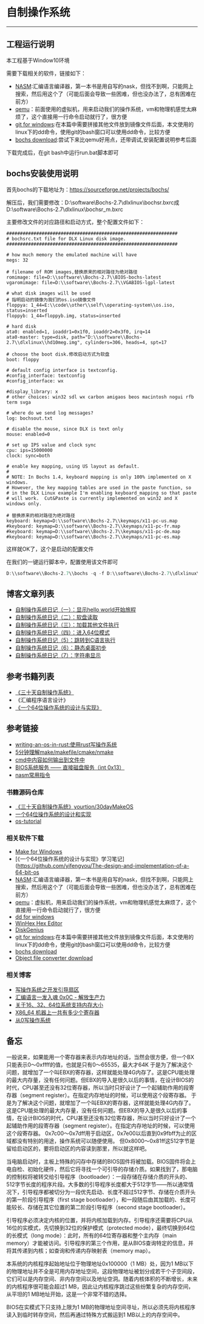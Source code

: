 # 自制操作系统
***

## 工程运行说明
本工程基于Window10环境

需要下载相关的软件，链接如下：

- [NASM](https://www.nasm.us/):汇编语言编译器，第一本书是用自写的nask，但找不到啊，只能网上搜索，然后用这个了（可能后面会导致一些困难，但也没办法了，总有困难在前方）
- [qemu](https://qemu.weilnetz.de/w64/)：前面使用的虚拟机，用来启动我们的操作系统，vm和物理机感觉太麻烦了，这个直接用一行命令启动就行了，很方便
- [git for windows](https://gitforwindows.org/):在本篇中需要拼接其他文件放到镜像文件后面，本文使用的linux下的dd命令，使用git的bash窗口可以使用dd命令，比较方便
- [bochs download](https://sourceforge.net/projects/bochs/):尝试下来比qemu好用点，还带调试,安装配置说明参考后面

下载完成后，在git bash中运行run.bat脚本即可

## bochs安装使用说明
首先bochs的下载地址为：https://sourceforge.net/projects/bochs/

解压后，我们需要修改：D:\software\Bochs-2.7\dlxlinux\bochsr.bxrc成D:\software\Bochs-2.7\dlxlinux\bochsr_m.bxrc

主要修改文件的对应路径和启动方式，整个配置文件如下：

```text
###############################################################
# bochsrc.txt file for DLX Linux disk image.
###############################################################

# how much memory the emulated machine will have
megs: 32

# filename of ROM images,替换原来的相对路径为绝对路径
romimage: file=D:\\software\\Bochs-2.7\\BIOS-bochs-latest
vgaromimage: file=D:\\software\\Bochs-2.7\\VGABIOS-lgpl-latest

# what disk images will be used 
# 指明启动的镜像为我们的os.iso镜像文件
floppya: 1_44=E:\\code\\other\\self\\operating-system\\os.iso, status=inserted
floppyb: 1_44=floppyb.img, status=inserted

# hard disk
ata0: enabled=1, ioaddr1=0x1f0, ioaddr2=0x3f0, irq=14
ata0-master: type=disk, path="D:\\software\\Bochs-2.7\\dlxlinux\\hd10meg.img", cylinders=306, heads=4, spt=17

# choose the boot disk.修改启动方式为软盘
boot: floppy

# default config interface is textconfig.
#config_interface: textconfig
#config_interface: wx

#display_library: x
# other choices: win32 sdl wx carbon amigaos beos macintosh nogui rfb term svga

# where do we send log messages?
log: bochsout.txt

# disable the mouse, since DLX is text only
mouse: enabled=0

# set up IPS value and clock sync
cpu: ips=15000000
clock: sync=both

# enable key mapping, using US layout as default.
#
# NOTE: In Bochs 1.4, keyboard mapping is only 100% implemented on X windows.
# However, the key mapping tables are used in the paste function, so 
# in the DLX Linux example I'm enabling keyboard_mapping so that paste 
# will work.  Cut&Paste is currently implemented on win32 and X windows only.

# 替换原来的相对路径为绝对路径
keyboard: keymap=D:\\software\\Bochs-2.7\\keymaps/x11-pc-us.map
#keyboard: keymap=D:\\software\\Bochs-2.7\\keymaps/x11-pc-fr.map
#keyboard: keymap=D:\\software\\Bochs-2.7\\keymaps/x11-pc-de.map
#keyboard: keymap=D:\\software\\Bochs-2.7\\keymaps/x11-pc-es.map
```

这样就OK了，这个是启动的配置文件

在我们的一键运行脚本中，配置使用该文件即可

```powershell
D:\\software\\Bochs-2.7\\bochs -q -f D:\\software\\Bochs-2.7\\dlxlinux\\bochsrc_m.bxrc
```

## 博客文章列表
- [自制操作系统日记（一）：显示hello world开始旅程](https://juejin.cn/post/7148604415652397070)
- [自制操作系统日记（二）：软盘读取](https://juejin.cn/post/7153429890220916767)
- [自制操作系统日记（三）：加载其他文件执行](https://juejin.cn/post/7154194485444870152/)
- [自制操作系统日记（四）：进入64位模式](https://juejin.cn/post/7164983773233152008)
- [自制操作系统日记（5）：跳转到C语言执行](https://juejin.cn/post/7166020982421848077)
- [自制操作系统日记（6）：静态桌面初步 ](https://juejin.cn/post/7166386608550182943)
- [自制操作系统日记（7）：字符串显示](https://juejin.cn/post/7166456684972834847/)

## 参考书籍列表
- [《三十天自制操作系统》](https://github.com/yourtion/30dayMakeOS)
- 《汇编程序语言设计》
- [《一个64位操作系统的设计与实现》](https://github.com/yifengyou/The-design-and-implementation-of-a-64-bit-os)

## 参考链接
- [writing-an-os-in-rust:使用rust写操作系统](https://github.com/rustcc/writing-an-os-in-rust)
- [5分钟理解make/makefile/cmake/nmake](https://zhuanlan.zhihu.com/p/111110992)
- [cmd中内容如何输出到文件中](https://blog.csdn.net/pltang/article/details/79765256)
- [BIOS系统服务 —— 直接磁盘服务（int 0x13）](https://blog.csdn.net/cherisegege/article/details/79835737)
- [nasm常用指令](http://www.daileinote.com/computer/assembly/06)

### 书籍源码仓库
- [《三十天自制操作系统》yourtion/30dayMakeOS](https://github.com/yourtion/30dayMakeOS)
- [一个64位操作系统的设计和实现](https://github.com/yifengyou/The-design-and-implementation-of-a-64-bit-os)
- [os-tutorial](https://github.com/cfenollosa/os-tutorial)

### 相关软件下载
- [Make for Windows](https://gnuwin32.sourceforge.net/packages/make.htm)
- [《一个64位操作系统的设计与实现》学习笔记](https://github.com/yifengyou/The-design-and-implementation-of-a-64-bit-os
- [NASM](https://www.nasm.us/):汇编语言编译器，第一本书是用自写的nask，但找不到啊，只能网上搜索，然后用这个了（可能后面会导致一些困难，但也没办法了，总有困难在前方）
- [qemu](https://qemu.weilnetz.de/w64/)：虚拟机，用来启动我们的操作系统，vm和物理机感觉太麻烦了，这个直接用一行命令启动就行了，很方便
- [dd for windows](http://www.chrysocome.net/dd)
- [WinHex Hex Editor](http://www.winhex.com/winhex/hex-editor.html)
- [DiskGenius](https://www.diskgenius.cn/download.php)
- [git for windows](https://gitforwindows.org/):在本篇中需要拼接其他文件放到镜像文件后面，本文使用的linux下的dd命令，使用git的bash窗口可以使用dd命令，比较方便
- [bochs download](https://sourceforge.net/projects/bochs/)
- [Object file converter download](https://www.agner.org/optimize/#objconv)

### 相关博客
- [写操作系统之开发引导扇区](https://www.cnblogs.com/chuganghong/p/15412601.html)
- [汇编语言一发入魂 0x0C - 解放生产力](https://kviccn.github.io/posts/2020/05/%E6%B1%87%E7%BC%96%E8%AF%AD%E8%A8%80%E4%B8%80%E5%8F%91%E5%85%A5%E9%AD%82-0x0c-%E8%A7%A3%E6%94%BE%E7%94%9F%E4%BA%A7%E5%8A%9B/)
- [关于16、32、64位系统支持内存大小](https://blog.csdn.net/lolloli/article/details/121652854)
- [X86_64 机器上一共有多少个寄存器](https://www.owalle.com/2021/12/26/all-registers-x86-64/)
- [从0写操作系统](https://blog.csdn.net/jiaruitao777/category_9531991.html)

## 备忘
一般说来，如果能用一个寄存器来表示内存地址的话，当然会很方便，但一个BX只能表示0～0xffff的值，也就是只有0～65535，最大才64K
于是为了解决这个问题，就增加了一个叫EBX的寄存器，这样就能处理4G内存了。这是CPU能处理的最大内存量，没有任何问题。但EBX的导入是很久以后的事情，在设计BIOS的时代，CPU甚至还没有32位寄存器，所以当时只好设计了一个起辅助作用的段寄存器（segment register）。在指定内存地址的时候，可以使用这个段寄存器。
于是为了解决这个问题，就增加了一个叫EBX的寄存器，这样就能处理4G内存了。这是CPU能处理的最大内存量，没有任何问题。但EBX的导入是很久以后的事情，在设计BIOS的时代，CPU甚至还没有32位寄存器，所以当时只好设计了一个起辅助作用的段寄存器（segment register）。在指定内存地址的时候，可以使用这个段寄存器。
0x7c00～0x7dff用于启动区，0x7e00以后直到0x9fbff为止的区域都没有特别的用途，操作系统可以随便使用。
但0x8000～0x81ff这512字节是留给启动区的，要将启动区的内容读到那里，所以就这样吧。

当电脑启动时，主板上特殊的闪存中存储的BIOS固件将被加载。BIOS固件将会上电自检、初始化硬件，然后它将寻找一个可引导的存储介质。如果找到了，那电脑的控制权将被转交给引导程序（bootloader）：一段存储在存储介质的开头的、512字节长度的程序片段。大多数的引导程序长度都大于512字节——所以通常情况下，引导程序都被切分为一段优先启动、长度不超过512字节、存储在介质开头的第一阶段引导程序（first stage bootloader），和一段随后由其加载的、长度可能较长、存储在其它位置的第二阶段引导程序（second stage bootloader）。

引导程序必须决定内核的位置，并将内核加载到内存。引导程序还需要将CPU从16位的实模式，先切换到32位的保护模式（protected mode），最终切换到64位的长模式（long mode）：此时，所有的64位寄存器和整个主内存（main memory）才能被访问。引导程序的第三个作用，是从BIOS查询特定的信息，并将其传递到内核；如查询和传递内存映射表（memory map）。

本系统的内核程序起始地址位于物理地址0x100000（1 MB）处，因为1 MB以下的物理地址并不全是可用内存地址空间，这段物理地址被划分成若干个子空间段，它们可以是内存空间、非内存空间以及地址空洞。随着内核体积的不断增长，未来的内核程序很可能会超过1 MB，因此让内核程序跳过这些纷繁复杂的内存空间，从平坦的1 MB地址开始，这是一个非常不错的选择。

BIOS在实模式下只支持上限为1 MB的物理地址空间寻址，所以必须先将内核程序读入到临时转存空间，然后再通过特殊方式搬运到1 MB以上的内存空间中。